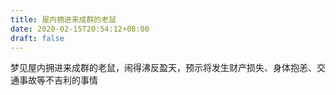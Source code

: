 ```yaml
---
title: 屋内拥进来成群的老鼠
date: 2020-02-15T20:54:12+08:00
draft: false
---
```


梦见屋内拥进来成群的老鼠，闹得沸反盈天，预示将发生财产损失、身体抱恙、交通事故等不吉利的事情
